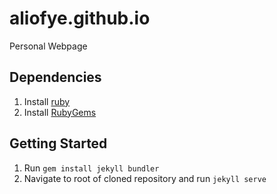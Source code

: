 # aliofye.github.io
Personal Webpage

## Dependencies
1. Install [ruby](https://www.ruby-lang.org/en/downloads/)
2. Install [RubyGems](https://rubygems.org/)

## Getting Started
1. Run `gem install jekyll bundler`
2. Navigate to root of cloned repository and run `jekyll serve`
